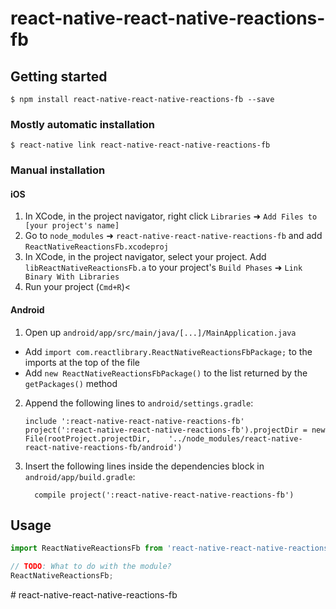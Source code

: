 # react-native-react-native-reactions-fb

## Getting started

`$ npm install react-native-react-native-reactions-fb --save`

### Mostly automatic installation

`$ react-native link react-native-react-native-reactions-fb`

### Manual installation


#### iOS

1. In XCode, in the project navigator, right click `Libraries` ➜ `Add Files to [your project's name]`
2. Go to `node_modules` ➜ `react-native-react-native-reactions-fb` and add `ReactNativeReactionsFb.xcodeproj`
3. In XCode, in the project navigator, select your project. Add `libReactNativeReactionsFb.a` to your project's `Build Phases` ➜ `Link Binary With Libraries`
4. Run your project (`Cmd+R`)<

#### Android

1. Open up `android/app/src/main/java/[...]/MainApplication.java`
  - Add `import com.reactlibrary.ReactNativeReactionsFbPackage;` to the imports at the top of the file
  - Add `new ReactNativeReactionsFbPackage()` to the list returned by the `getPackages()` method
2. Append the following lines to `android/settings.gradle`:
  	```
  	include ':react-native-react-native-reactions-fb'
  	project(':react-native-react-native-reactions-fb').projectDir = new File(rootProject.projectDir, 	'../node_modules/react-native-react-native-reactions-fb/android')
  	```
3. Insert the following lines inside the dependencies block in `android/app/build.gradle`:
  	```
      compile project(':react-native-react-native-reactions-fb')
  	```


## Usage
```javascript
import ReactNativeReactionsFb from 'react-native-react-native-reactions-fb';

// TODO: What to do with the module?
ReactNativeReactionsFb;
```
#   r e a c t - n a t i v e - r e a c t - n a t i v e - r e a c t i o n s - f b  
 
